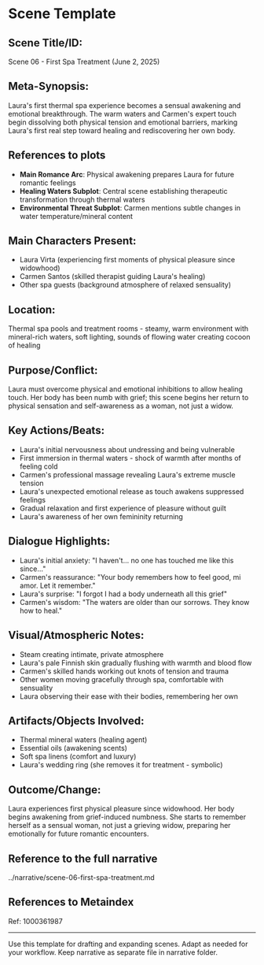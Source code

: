 # Scene Template

## Scene Title/ID:
Scene 06 - First Spa Treatment (June 2, 2025)

## Meta-Synopsis:
Laura's first thermal spa experience becomes a sensual awakening and emotional breakthrough. The warm waters and Carmen's expert touch begin dissolving both physical tension and emotional barriers, marking Laura's first real step toward healing and rediscovering her own body.

## References to plots
- **Main Romance Arc**: Physical awakening prepares Laura for future romantic feelings
- **Healing Waters Subplot**: Central scene establishing therapeutic transformation through thermal waters
- **Environmental Threat Subplot**: Carmen mentions subtle changes in water temperature/mineral content

## Main Characters Present:
- Laura Virta (experiencing first moments of physical pleasure since widowhood)
- Carmen Santos (skilled therapist guiding Laura's healing)
- Other spa guests (background atmosphere of relaxed sensuality)

## Location:
Thermal spa pools and treatment rooms - steamy, warm environment with mineral-rich waters, soft lighting, sounds of flowing water creating cocoon of healing

## Purpose/Conflict:
Laura must overcome physical and emotional inhibitions to allow healing touch. Her body has been numb with grief; this scene begins her return to physical sensation and self-awareness as a woman, not just a widow.

## Key Actions/Beats:
- Laura's initial nervousness about undressing and being vulnerable
- First immersion in thermal waters - shock of warmth after months of feeling cold
- Carmen's professional massage revealing Laura's extreme muscle tension
- Laura's unexpected emotional release as touch awakens suppressed feelings
- Gradual relaxation and first experience of pleasure without guilt
- Laura's awareness of her own femininity returning

## Dialogue Highlights:
- Laura's initial anxiety: "I haven't... no one has touched me like this since..."
- Carmen's reassurance: "Your body remembers how to feel good, mi amor. Let it remember."
- Laura's surprise: "I forgot I had a body underneath all this grief"
- Carmen's wisdom: "The waters are older than our sorrows. They know how to heal."

## Visual/Atmospheric Notes:
- Steam creating intimate, private atmosphere
- Laura's pale Finnish skin gradually flushing with warmth and blood flow
- Carmen's skilled hands working out knots of tension and trauma
- Other women moving gracefully through spa, comfortable with sensuality
- Laura observing their ease with their bodies, remembering her own

## Artifacts/Objects Involved:
- Thermal mineral waters (healing agent)
- Essential oils (awakening scents)
- Soft spa linens (comfort and luxury)
- Laura's wedding ring (she removes it for treatment - symbolic)

## Outcome/Change:
Laura experiences first physical pleasure since widowhood. Her body begins awakening from grief-induced numbness. She starts to remember herself as a sensual woman, not just a grieving widow, preparing her emotionally for future romantic encounters.

## Reference to the full narrative
../narrative/scene-06-first-spa-treatment.md

## References to Metaindex
Ref: 1000361987

---
Use this template for drafting and expanding scenes. Adapt as needed for your workflow. Keep narrative as separate file in narrative folder.
